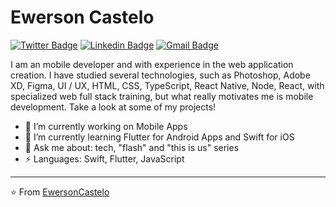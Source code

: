 # Ewerson Castelo  
[![Twitter Badge](https://img.shields.io/badge/-@SilvaEwer-1ca0f1?style=flat-square&labelColor=1ca0f1&logo=twitter&logoColor=white&link=https://twitter.com/SilvaEwer)](https://twitter.com/SilvaEwer) [![Linkedin Badge](https://img.shields.io/badge/-ewersoncastelo-blue?style=flat-square&logo=Linkedin&logoColor=white&link=https://www.linkedin.com/in/ewersoncastelo/)](https://www.linkedin.com/in/ewersoncastelo/) [![Gmail Badge](https://img.shields.io/badge/-ewersoncastelo@gmail.com-c14438?style=flat-square&logo=Gmail&logoColor=white&link=mailto:ewersoncastelo@gmail.com)](mailto:ewersoncastelo@gmail.com)

I am an mobile developer and with experience in the web application creation. I have studied several technologies, such as Photoshop, Adobe XD, Figma, UI / UX, HTML, CSS, TypeScript, React Native, Node, React, with specialized web full stack training, but what really motivates me is mobile development. Take a look at some of my projects! 

- 🔭 I’m currently working on Mobile Apps
- 🌱 I’m currently learning Flutter for Android Apps and Swift for iOS
- 💬 Ask me about: tech, "flash" and "this is us" series
-  ⚡ Languages: Swift, Flutter, JavaScript

---
⭐️ From [EwersonCastelo](https://github.com/ewersoncastelo)
